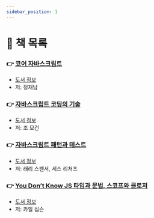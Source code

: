 ```yaml
---
sidebar_position: 1
---
```


# 🚀 책 목록

### 👉 [코어 자바스크립트](/docs/javascript/core-javascript/table-of-contents)
- [도서 정보](http://www.yes24.com/Product/Goods/78586788)
- 저: 정재남

### 👉 [자바스크립트 코딩의 기술](/docs/javascript/modern-javascript/table-of-contents)
- [도서 정보](http://www.yes24.com/Product/Goods/85019231)
- 저: 조 모건

### 👉 [자바스크립트 패턴과 테스트](/docs/javascript/javascript-pattern-and-test/table-of-contents)
- [도서 정보](http://www.yes24.com/Product/Goods/33211518)
- 저: 래리 스펜서, 세스 리처즈

### 👉 [You Don’t Know JS 타입과 문법, 스코프와 클로저](/docs/javascript/you-dont-know-js/table-of-contents)
- [도서 정보](http://www.yes24.com/Product/Goods/43219481)
- 저: 카일 심슨
